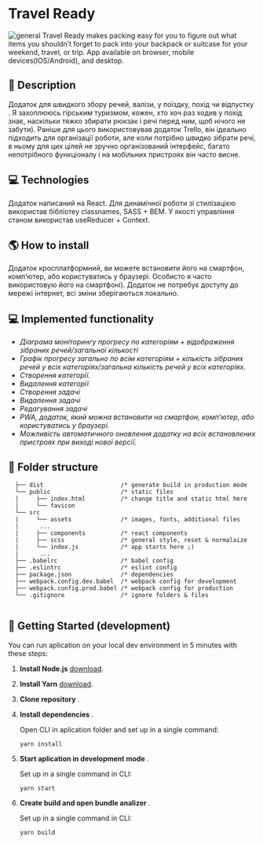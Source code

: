 # Travel Ready 
   ![general](https://user-images.githubusercontent.com/40334272/90816348-cae48580-e334-11ea-8ca2-843268383e84.png)
 Travel Ready makes packing easy for you to figure out what items you shouldn’t forget to pack into your backpack or suitcase for your weekend, travel, or trip. App available on browser, mobile devices(IOS/Android), and desktop.
## 📱 Description
   Додаток для швидкого збору речей, валізи, у поїздку, похід чи відпустку . Я захоплююсь гірським туризмом, кожен, хто хоч раз ходив у похід знає, наскільки тяжко збирати рюкзак і речі перед ним, щоб нічого не забути). Раніше для цього використовував додаток Trello, він ідеально підходить для організації роботи, але коли потрібно швидко зібрати речі, в ньому для цих цілей не зручно організований інтерфейс, багато непотрібного функціоналу і на мобільних пристроях він часто висне.

## 💻 Technologies
   Додаток написаний на React. Для динамічної роботи зі стилізацією використав бібліотеу classnames, SASS + BEM. У якості  управління станом використав useReducer + Context. 

## 🌎 How to install 
   Додаток кросплатформний, ви можете встановити його на смартфон, комп’ютер, або користуватись у браузері. Особисто я часто використовую його на смартфоні). Додаток не потребує доступу до мережі інтернет, всі зміни зберігаються локально. 

## 💻 Implemented functionality 
   - *Діаграма моніторингу прогресу по категоріям + відображення зібраних речей/загальної кількості*
   - *Графік прогресу загально по всім категоріям + кількість зібраних речей у всіх категоріях/загальна кількість речей у всіх категоріях.*
   - *Створення категорії.*
   - *Видалення категорії*
   - *Створення задачі*
   - *Видалення задачі*
   - *Редагування задачі*
   - *PWA, додаток, який можна встановити на смартфон, комп’ютер, або користуватись у браузері.*
   - *Можливість автоматичного оновлення додатку на всіх встановлених пристроях при виході нової версії.*

## 📂 Folder structure 

 ```
   ├── dist                      /* generate build in production mode
   └── public                    /* static files
   |     ├── index.html          /* change title and static html here
   |     └── favicon
   └── src 
   |     └── assets              /* images, fonts, additional files
   |      ...   
   |     ├── components          /* react components        
   |     ├── scss                /* general style, reset & normalaize
   |     └── index.js            /* app starts here ;)
   |      ...
   ├── .babelrc                  /* babel config
   ├── .eslintrc                 /* eslint config
   ├── package.json              /* dependencies
   ├── webpack.config.dev.babel  /* webpack config for development
   ├── webpack.config.prod.babel /* webpack config for production
   └── .gitignore                /* ignore folders & files
    
```

## 🚀 Getting Started (development)
You can run aplication on your local dev environment in 5 minutes with these steps:
1. **Install Node.js** [download](https://nodejs.org/en/). 
2. **Install Yarn** [download](https://classic.yarnpkg.com/en/docs/install#windows-stable). 
3. **Clone repository** . 
4. **Install dependencies** .

   Open CLI in aplication folder and set up in a single command:
  
   ```shell
   yarn install
   
   ```
5. **Start aplication in development mode** .

   Set up in a single command in CLI:
  
   ```shell
   yarn start
   
   ```
6. **Create build and open bundle analizer** .

   Set up in a single command in CLI:
  
   ```shell
   yarn build
   
   ```

